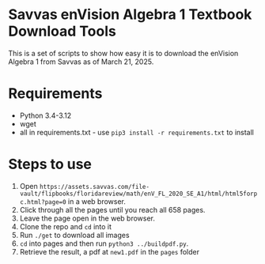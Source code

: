# Savvas enVision Algebra 1 Textbook Download Tools
This is a set of scripts to show how easy it is to download the enVision Algebra 1 from Savvas as of March 21, 2025.

# Requirements
- Python 3.4-3.12
- wget
- all in requirements.txt - use `pip3 install -r requirements.txt` to install

# Steps to use
1. Open `https://assets.savvas.com/file-vault/flipbooks/floridareview/math/enV_FL_2020_SE_A1/html/html5forpc.html?page=0` in a web browser.
2. Click through all the pages until you reach all 658 pages.
3. Leave the page open in the web browser.
4. Clone the repo and `cd` into it
5. Run `./get` to download all images
6. `cd` into pages and then run `python3 ../buildpdf.py`.
7. Retrieve the result, a pdf at `new1.pdf` in the `pages` folder
